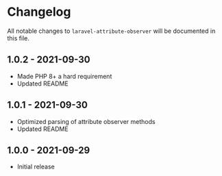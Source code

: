 # Changelog

All notable changes to `laravel-attribute-observer` will be documented in this file.

## 1.0.2 - 2021-09-30

- Made PHP 8+ a hard requirement
- Updated README

## 1.0.1 - 2021-09-30

- Optimized parsing of attribute observer methods
- Updated README

## 1.0.0 - 2021-09-29

- Initial release
